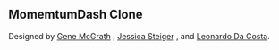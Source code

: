 ## MomemtumDash Clone

Designed by [Gene McGrath](https://github.com/cplklegg) , [Jessica Steiger](https://github.com/jekkuh) , and [Leonardo Da Costa](https://github.com/costaleonardo).
